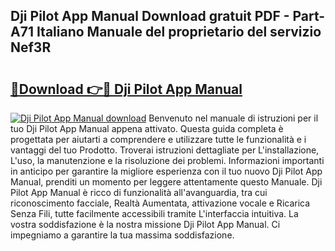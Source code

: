 ## Dji Pilot App Manual Download gratuit PDF - Part-A71 Italiano Manuale del proprietario del servizio Nef3R

# <h2><a href="http://dfb81p.blite.top/?on=Dji+Pilot+App+Manual">🔗Download 👉🔴 Dji Pilot App Manual</a></h2>

[![Dji Pilot App Manual download](https://i.imgur.com/lujVjoI.png)](http://dfb81p.blite.top/?on=Dji+Pilot+App+Manual)
Benvenuto nel manuale di istruzioni per il tuo Dji Pilot App Manual appena attivato. Questa guida completa è progettata per aiutarti a comprendere e utilizzare tutte le funzionalità e i vantaggi del tuo Prodotto. Troverai istruzioni dettagliate per L'installazione, L'uso, la manutenzione e la risoluzione dei problemi. Informazioni importanti in anticipo per garantire la migliore esperienza con il tuo nuovo Dji Pilot App Manual, prenditi un momento per leggere attentamente questo Manuale. Dji Pilot App Manual è ricco di funzionalità all'avanguardia, tra cui riconoscimento facciale, Realtà Aumentata, attivazione vocale e Ricarica Senza Fili, tutte facilmente accessibili tramite L'interfaccia intuitiva. La vostra soddisfazione è la nostra missione Dji Pilot App Manual. Ci impegniamo a garantire la tua massima soddisfazione.
